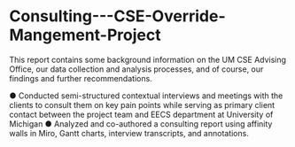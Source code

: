 # Consulting---CSE-Override-Mangement-Project
This report contains some background information on the UM CSE Advising Office, our data collection and analysis processes, and of course, our findings and further recommendations. 

●	Conducted semi-structured contextual interviews and meetings with the clients to consult them on key pain points while serving as primary client contact between the project team and EECS department at University of Michigan
●	Analyzed and co-authored a consulting report using affinity walls in Miro, Gantt charts, interview transcripts, and annotations.
